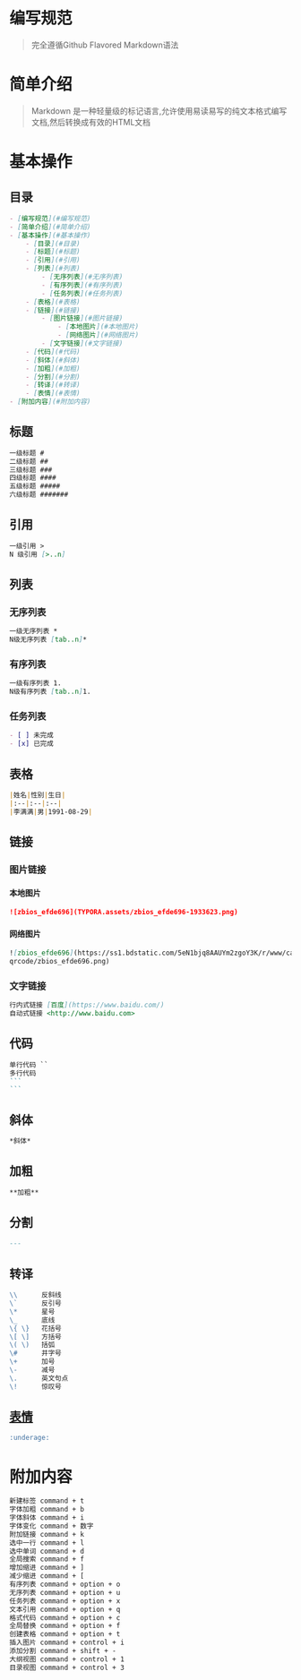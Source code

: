 # 编写规范

> 完全遵循Github Flavored Markdown语法

# 简单介绍

> Markdown 是一种轻量级的标记语言,允许使用易读易写的纯文本格式编写文档,然后转换成有效的HTML文档	

# 基本操作

## 目录

```markdown
- [编写规范](#编写规范)
- [简单介绍](#简单介绍)
- [基本操作](#基本操作)
	- [目录](#目录)
	- [标题](#标题)
	- [引用](#引用)
	- [列表](#列表)
		- [无序列表](#无序列表)
		- [有序列表](#有序列表)
		- [任务列表](#任务列表)
	- [表格](#表格)
	- [链接](#链接)
		- [图片链接](#图片链接)
			- [本地图片](#本地图片)
			- [网络图片](#网络图片)
		- [文字链接](#文字链接)
	- [代码](#代码)
	- [斜体](#斜体)
	- [加粗](#加粗)
	- [分割](#分割)
	- [转译](#转译)
	- [表情](#表情)
- [附加内容](#附加内容)
```

## 标题

```markdown
一级标题 #
二级标题 ##
三级标题 ###
四级标题 ####
五级标题 #####
六级标题 ####### 
```

## 引用

```markdown
一级引用 >
N 级引用 [>..n]
```

## 列表

### 无序列表

```markdown
一级无序列表 *
N级无序列表 [tab..n]*
```

### 有序列表

```markdown
一级有序列表 1.
N级有序列表 [tab..n]1.
```

### 任务列表

```markdown
- [ ] 未完成
- [x] 已完成
```

## 表格

```markdown
|姓名|性别|生日|
|:--|:--|:--|
|李满满|男|1991-08-29|
```

## 链接

### 图片链接

#### 本地图片

```markdown
![zbios_efde696](TYPORA.assets/zbios_efde696-1933623.png)
```

#### 网络图片

```markdown
![zbios_efde696](https://ss1.bdstatic.com/5eN1bjq8AAUYm2zgoY3K/r/www/cache/static/protocol/https/home/img/
qrcode/zbios_efde696.png)
```

### 文字链接

```markdown
行内式链接 [百度](https://www.baidu.com/)
自动式链接 <http://www.baidu.com>
```

## 代码

~~~markdown
单行代码 ``
多行代码
```
```
~~~

## 斜体

```markdown
*斜体*
```

## 加粗

```markdown
**加粗**
```

## 分割

```markdown
---
```

## 转译

```markdown
\\      反斜线
\`      反引号
\*      星号
\_      底线
\{ \}   花括号
\[ \]   方括号
\( \)   括弧
\#      井字号
\+      加号
\-      减号
\.      英文句点
\!      惊叹号
```

## [表情](https://github.com/guodongxiaren/README/blob/master/emoji.md)

```markdown
:underage:
```

# 附加内容

```markdown
新建标签 command + t
字体加粗 command + b
字体斜体 command + i
字体变化 command + 数字
附加链接 command + k
选中一行 command + l
选中单词 command + d
全局搜索 command + f
增加缩进 command + ]
减少缩进 command + [
有序列表 command + option + o
无序列表 command + option + u
任务列表 command + option + x
文本引用 command + option + q
格式代码 command + option + c
全局替换 command + option + f
创建表格 command + option + t
插入图片 command + control + i 
添加分割 command + shift + -
大纲视图 command + control + 1
目录视图 command + control + 3
```

